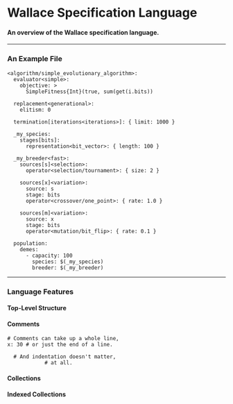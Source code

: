 # Wallace Specification Language
#### An overview of the Wallace specification language.

--------------------------------------------------------------------------------
### An Example File

```
<algorithm/simple_evolutionary_algorithm>:
  evaluator<simple>:
    objective: >
      SimpleFitness{Int}(true, sum(get(i.bits))

  replacement<generational>:
    elitism: 0

  termination[iterations<iterations>]: { limit: 1000 }

  _my_species:
    stages[bits]:
      representation<bit_vector>: { length: 100 }

  _my_breeder<fast>:
    sources[s]<selection>:
      operator<selection/tournament>: { size: 2 }

    sources[x]<variation>:
      source: s
      stage: bits
      operator<crossover/one_point>: { rate: 1.0 } 

    sources[m]<variation>:
      source: x
      stage: bits
      operator<mutation/bit_flip>: { rate: 0.1 }

  population:
    demes:
      - capacity: 100
        species: $(_my_species)
        breeder: $(_my_breeder)
```

--------------------------------------------------------------------------------
### Language Features

#### Top-Level Structure

#### Comments

```
# Comments can take up a whole line,
x: 30 # or just the end of a line.

  # And indentation doesn't matter,
            # at all.
```

#### Collections

#### Indexed Collections
